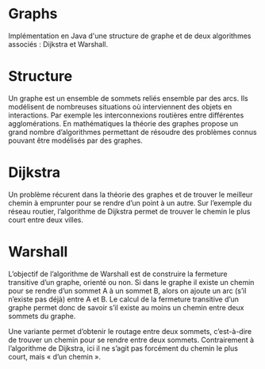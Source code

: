 # Graphs

Implémentation en Java d'une structure de graphe et de deux algorithmes associés : Dijkstra et Warshall.

# Structure

Un graphe est un ensemble de sommets reliés ensemble par des arcs. Ils modélisent de
nombreuses situations où interviennent des objets en interactions. Par exemple les
interconnexions routières entre différentes agglomérations. En mathématiques la théorie des
graphes propose un grand nombre d’algorithmes permettant de résoudre des problèmes connus
pouvant être modélisés par des graphes.

# Dijkstra

Un problème récurent dans la théorie des graphes et de trouver le meilleur chemin à
emprunter pour se rendre d’un point à un autre. Sur l’exemple du réseau routier, l’algorithme de
Dijkstra permet de trouver le chemin le plus court entre deux villes.

# Warshall

L’objectif de l’algorithme de Warshall est de construire la fermeture transitive d’un
graphe, orienté ou non. Si dans le graphe il existe un chemin pour se rendre d’un sommet A à un
sommet B, alors on ajoute un arc (s’il n’existe pas déjà) entre A et B. Le calcul de la fermeture
transitive d’un graphe permet donc de savoir s’il existe au moins un chemin entre deux sommets
du graphe.

Une variante permet d’obtenir le routage entre deux sommets, c’est-à-dire de trouver un
chemin pour se rendre entre deux sommets. Contrairement à l’algorithme de Dijkstra, ici il ne
s’agit pas forcément du chemin le plus court, mais « d’un chemin ».
